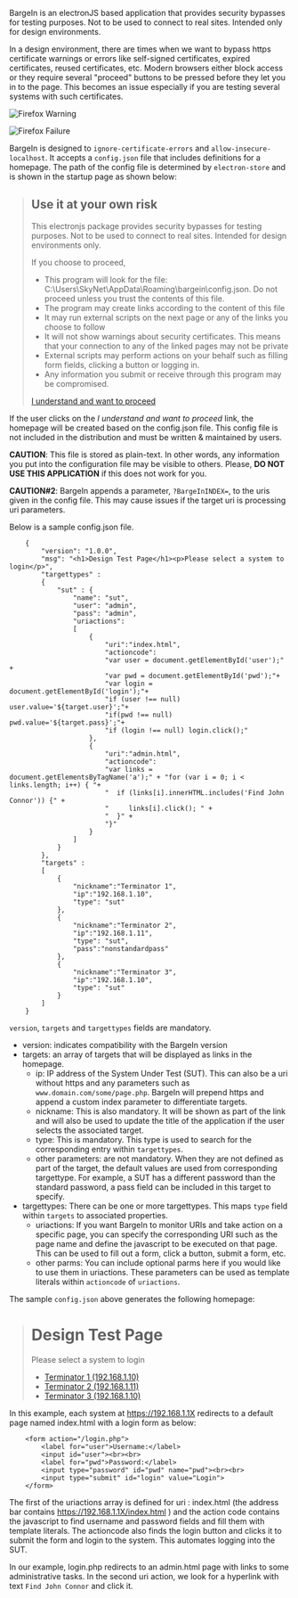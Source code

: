 BargeIn is an electronJS based application that provides security bypasses for testing purposes. Not to be used to connect to real sites. Intended only for design environments.

In a design environment, there are times when we want to bypass https certificate warnings or errors like self-signed certificates, expired certificates, reused certificates, etc. Modern browsers either block access or they require several "proceed" buttons to be pressed before they let you in to the page. This becomes an issue especially if you are testing several systems with such certificates.

![Firefox Warning](../assets/firefoxWarning.png?raw=true)

![Firefox Failure](../assets/firefoxFailure.png?raw=true)

BargeIn is designed to `ignore-certificate-errors` and `allow-insecure-localhost`. It accepts a `config.json` file that includes definitions for a homepage. The path of the config file is determined by `electron-store` and is shown in the startup page as shown below:
><h2>Use it at your own risk</h2>
>    <p>This electronjs package provides security bypasses for testing purposes. Not to be used to connect to real sites. Intended for design environments only.</p>
>    <p>If you choose to proceed,
>      <ul>
>        <li>This program will look for the file: C:\Users\SkyNet\AppData\Roaming\bargein\config.json. Do not proceed unless you trust the contents of this file.</li>
>        <li>The program may create links according to the content of this file</li>
>        <li>It may run external scripts on the next page or any of the links you choose to follow</li>
>        <li>It will not show warnings about security certificates. This means that your connection to any of the linked pages may not be private</li>
>        <li>External scripts may perform actions on your behalf such as filling form fields, clicking a button or logging in.</li>
>        <li>Any information you submit or receive through this program may be compromised.</li>
>      </ul>
>    </p>
>    <a href="#">I understand and want to proceed</a>

If the user clicks on the _I understand and want to proceed_ link, the homepage will be created based on the config.json file. This config file is not included in the distribution and must be written & maintained by users.

**CAUTION**: This file is stored as plain-text. In other words, any information you put into the configuration file may be visible to others. Please, **DO NOT USE THIS APPLICATION** if this does not work for you.

**CAUTION#2**: BargeIn appends a parameter, `?BargeInINDEX=`, to the uris given in the config file. This may cause issues if the target uri is processing uri parameters.

Below is a sample config.json file. 

        {
            "version": "1.0.0",
            "msg": "<h1>Design Test Page</h1><p>Please select a system to login</p>",
            "targettypes" :
            {
                "sut" : {
                    "name": "sut",
                    "user": "admin",
                    "pass": "admin",
                    "uriactions":
                    [
                        {
                            "uri":"index.html",
                            "actioncode": 
                            "var user = document.getElementById('user');" +
                            "var pwd = document.getElementById('pwd');"+
                            "var login = document.getElementById('login');"+
                            "if (user !== null) user.value='${target.user}';"+
                            "if(pwd !== null) pwd.value='${target.pass}';"+
                            "if (login !== null) login.click();"
                        },
                        {	
                            "uri":"admin.html",
                            "actioncode":
                            "var links = document.getElementsByTagName('a');" + "for (var i = 0; i < links.length; i++) { "+
                            "  if (links[i].innerHTML.includes('Find John Connor')) {" +
                            "     links[i].click(); " +
                            "  }" +
                            "}"
                        }
                    ]
                }
            },	
            "targets" : 
            [
                {
                    "nickname":"Terminator 1",
                    "ip":"192.168.1.10",
                    "type": "sut"
                },
                {
                    "nickname":"Terminator 2",
                    "ip":"192.168.1.11",
                    "type": "sut",
                    "pass":"nonstandardpass"
                },
                {
                    "nickname":"Terminator 3",
                    "ip":"192.168.1.10",
                    "type": "sut"
                }
            ]	
        }

`version`, `targets` and `targettypes` fields are mandatory.
* version: indicates compatibility with the BargeIn version
* targets: an array of targets that will be displayed as links in the homepage.
  * ip: IP address of the System Under Test (SUT). This can also be a uri without https and any parameters such as `www.domain.com/some/page.php`. BargeIn will prepend https and append a custom index parameter to differentiate targets.
  * nickname: This is also mandatory. It will be shown as part of the link and will also be used to update the title of the application if the user selects the associated target.
  * type: This is mandatory. This type is used to search for the corresponding entry within `targettypes`.
  * other parameters: are not mandatory. When they are not defined as part of the target, the default values are used from corresponding targettype. For example, a SUT has a different password than the standard password, a pass field can be included in this target to specify.
* targettypes: There can be one or more targettypes. This maps `type` field within `targets` to associated properties.
    * uriactions: If you want BargeIn to monitor URIs and take action on a specific page, you can specify the corresponding URI such as the page name and define the javascript to be executed on that page. This can be used to fill out a form, click a button, submit a form, etc.
    * other parms: You can include optional parms here if you would like to use them in uriactions. These parameters can be used as template literals within `actioncode` of `uriactions`.

The sample `config.json` above generates the following homepage:
> <body id="bargeinerrorcode"><h1>Design Test Page</h1><p>Please select a system to login</p><ul><li><a href="#">Terminator 1 (192.168.1.10) </a></li><li><a href="#">Terminator 2 (192.168.1.11) </a></li><li><a href="#">Terminator 3 (192.168.1.10) </a></li></ul></body>

In this example, each system at https://192.168.1.1X redirects to a default page named index.html with a login form as below:

        <form action="/login.php">
            <label for="user">Username:</label>
            <input id="user"><br><br>
            <label for="pwd">Password:</label>
            <input type="password" id="pwd" name="pwd"><br><br>
            <input type="submit" id="login" value="Login">
        </form>

The first of the uriactions array is defined for uri : index.html (the address bar contains https://192.168.1.1X/index.html ) and the action code contains the javascript to find username and password fields and fill them with template literals. The actioncode also finds the login button and clicks it to submit the form and login to the system. This automates logging into the SUT.

In our example, login.php redirects to an admin.html page with links to some administrative tasks. In the second uri action, we look for a hyperlink with text `Find John Connor` and click it.
